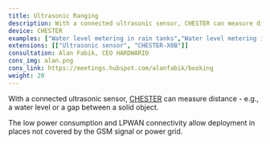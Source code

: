 ```yaml
---
title: Ultrasonic Ranging
description: With a connected ultrasonic sensor, CHESTER can measure distance - e.g., a water level or a gap between a solid object.
device: CHESTER
examples: ["Water level metering in rain tanks","Water level metering in wells or cesspools","Level measurement in silos","Level measurement in emulsion tanks"]
extensions: [["Ultrasonic sensor", "CHESTER-X0B"]]
consultation: Alan Fabik, CEO HARDWARIO
cons_img: alan.png
cons_link: https://meetings.hubspot.com/alanfabik/booking
weight: 20
---
```


With a connected ultrasonic sensor, [CHESTER](/chester/) can measure distance - e.g., a water level or a gap between a solid object.

The low power consumption and LPWAN connectivity allow deployment in places not covered by the GSM signal or power grid.
